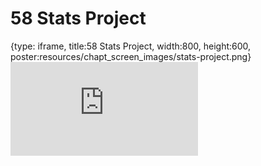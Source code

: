 # 58 Stats Project
 
{type: iframe, title:58 Stats Project, width:800, height:600, poster:resources/chapt_screen_images/stats-project.png}
![](https://datatrail-jhu.github.io/DataTrail/no_toc/stats-project.html)
 

 
